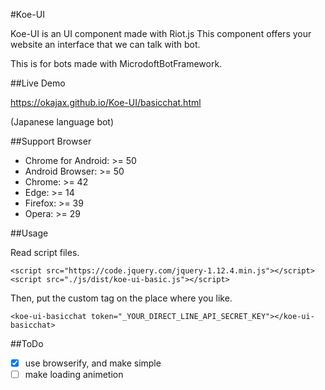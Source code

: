 #Koe-UI

Koe-UI is an UI component made with Riot.js
This component offers your website an interface that we can talk with bot.

This is for bots made with MicrodoftBotFramework.

##Live Demo

https://okajax.github.io/Koe-UI/basicchat.html

(Japanese language bot)


##Support Browser

* Chrome for Android: >= 50
* Android Browser: >= 50
* Chrome: >= 42
* Edge: >= 14
* Firefox: >= 39
* Opera: >= 29


##Usage

Read script files.

```
<script src="https://code.jquery.com/jquery-1.12.4.min.js"></script>
<script src="./js/dist/koe-ui-basic.js"></script>
```

Then, put the custom tag on the place where you like.

```
<koe-ui-basicchat token="_YOUR_DIRECT_LINE_API_SECRET_KEY"></koe-ui-basicchat>
```

##ToDo

- [x] use browserify, and make simple
- [ ] make loading animetion
